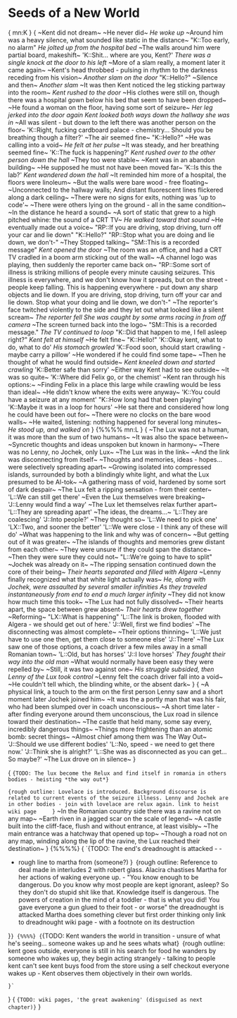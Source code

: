 # Seeds of a New World
{
mn:K
}
{
~Kent did not dream~
~He never did~
*He woke up*
~Around him was a heavy silence, what sounded like static in the distance~
"K::Too early, no alarm"
*He jolted up from the hospital bed*
~The walls around him were partial board, makeshift~
'K::Shit... where are you, Kent?'
*There was a single knock at the door to his left*
~More of a slam really, a moment later it came again~
~Kent's head throbbed - pulsing in rhythm to the darkness receding from his vision~
*Another slam on the door*
"K::Hello?"
~Silence and then~
*Another slam*
~It was then Kent noticed the leg sticking partway into the room~
*Kent rushed to the door*
~His clothes were still on, though there was a hospital gown below his bed that seem to have been dropped~
~He found a woman on the floor, having some sort of seizure~
*Her leg jerked into the door again*
*Kent looked both ways down the hallway she was in*
~All was silent - but down to the left there was another person on the floor~
'K::Right, fucking cardboard palace - chemistry... 
Should you be breathing though a filter?'
~The air seemed fine~
"K::Hello?"
~He was calling into a void~
*He felt at her pulse*
~It was steady, and her breathing seemed fine~
'K::The fuck is happening?'
*Kent rushed over to the other person down the hall*
~They too were stable~
~Kent was in an abandon building~ 
~He supposed he must not have been moved far~
'K::Is this the lab?'
*Kent wandered down the hall*
~It reminded him more of a hospital, the floors were linoleum~
~But the walls were bare wood - free floating~
~Unconnected to the hallway walls; And distant fluorescent lines flickered along a dark ceiling~
~There were no signs for exits, nothing was 'up to code'~
~There were others lying on the ground - all in the same condition~
~In the distance he heard a sound~
~A sort of static that grew to a high pitched whine: the sound of a CRT TV~
*He walked toward that sound*
~He eventually made out a voice~
"RP::If you are driving, stop driving, turn off your car and lie down"
"K::Hello?"
"RP::Stop what you are doing and lie down, we don't-"
~They Stopped talking~
"SM::This is a recorded message"
*Kent opened the door*
~The room was an office, and had a CRT TV cradled in a boom arm sticking out of the wall~
~A channel logo was playing, then suddenly the reporter came back on~
"RP::Some sort of illness is striking millions of people every minute causing seizures.
This illness is everywhere, and we don't know how it spreads, but on the street - people keep falling.
This is happening everywhere - put down any sharp objects and lie down.
If you are driving, stop driving, turn off your car and lie down.
Stop what your doing and lie down, we don't-"
~The reporter's face twitched violently to the side and they let out what looked like a silent scream~
*The reporter fell*
*She was caught by some arms racing in from off camera*
~The screen turned back into the logo~
"SM::This is a recorded message."
*The TV continued to loop*
"K::Did that happen to me, I fell asleep right?"
*Kent felt at himself*
~He felt fine~
"K::Hello!"
'K::Okay kent, what to do, what to do'
*His stomach growled*
'K::Food soon, should start crawling - maybe carry a pillow'
~He wondered if he could find some tape~
~Then he thought of what he would find outside~
*Kent kneeled down and started crawling*
'K::Better safe than sorry'
~Either way Kent had to see outside~
~It was so quite~
'K::Where did Felix go, or the chemist'
~Kent ran through his options:~
~Finding Felix in a place this large while crawling would be less than ideal~
~He didn't know where the exits were anyway~
'K::You could have a seizure at any moment'
"K::How long had that been playing"
'K::Maybe it was in a loop for hours'
~He sat there and considered how long he could have been out for~
~There were no clocks on the bare wood walls~
~He waited, listening: nothing happened for several long minutes~
*He stood up, and walked on*
}
{%%%%
mn:L
}
{
~The Lux was not a human, it was more than the sum of two humans~
~It was also the space between~
~Syncretic thoughts and ideas unspoken but known in harmony~
~There was no Lenny, no Jochek, only Lux~
~The Lux was in the link~
~And the link was disconnecting from itself~
~Thoughts and memories, ideas - hopes... were selectively spreading apart~
~Growing isolated into compressed islands, surrounded by both a blindingly white light, and what the Lux presumed to be Al-tok~
~A gathering mass of void, hardened by some sort of dark despair~
~The Lux felt a ripping sensation - from their center~
'L::We can still get there'
~Even the Lux themselves were breaking~
'J::Lenny would find a way'
~The Lux let themselves relax further apart~
'L::They are spreading apart'
~The ideas, the dreams...~
'L::They are coalescing'
'J::Into people?'
~They thought so~
'L::We need to pick one'
'LX::Two, and sooner the better'
'L::We were close - I think any of these will do'
~What was happening to the link and why was of concern~
~But getting out of it was greater~
~The islands of thoughts and memories grew distant from each other~
~They were unsure if they could span the distance~
~Then they were sure they could not~
"L::We're going to have to split"
~Jochek was already on it~
~The ripping sensation continued down the core of their being~
*Their hearts separated and filled with Algera*
~Lenny finally recognized what that white light actually was~
*He, along with Jochek, were assaulted by several smaller infinities*
*As they traveled instantaneously from end to end a much larger infinity*
~They did not know how much time this took~
~The Lux had not fully dissolved~
~Their hearts apart, the space between grew absent~
*Their hearts drew together*
~Reforming~
"LX::What is happening"
'L::The link is broken, flooded with Algera - we should get out of here.'
'J::Well, first we find bodies'
~The disconnecting was almost complete~
~Their options thinning~
'L::We just have to use one then, get them close to someone else'
'J::There'
~The Lux saw one of those options, a coach driver a few miles away in a small Romanian town~
'L::Old, but has horses'
'J::I love horses'
*They fought their way into the old man*
~What would normally have been easy they were repelled by~
~Still, it was two against one~
*His struggle subsided, then Lenny of the Lux took control*
~Lenny felt the coach driver fall into a void~
~He couldn't tell which, the blinding white, or the absent dark~
}
{
~A physical link, a touch to the arm on the first person Lenny saw and a short moment later Jochek joined him~
~It was the a portly man that was his fair, who had been slumped over in coach unconscious~
~A short time later - after finding everyone around them unconscious, the Lux road in silence toward their destination~
~The castle that held many, some say every, incredibly dangerous things~
~Things more frightening than an atomic bomb: secret things~
~Almost chief among them was The Way Out~
'J::Should we use different bodies'
'L::No, speed - we need to get there now.'
'J::Think she is alright?'
'L::She was as disconnected as you can get... 
So maybe?'
~The Lux drove on in silence~
}

{
`{TODO: The lux become the Relux and find itself in romania in others bodies - heisting *the way out*}`


`{rough outline:
    Lovelace is introduced.
    Background discourse is related to current events of the seizure illness.
    Lenny and Jochek are in other bodies - join with lovelace are relux again.
    link to heist wiki page    
}`
~In the Romanian country side there was a ravine not on any map~
~Earth riven in a jagged scar on the scale of legend~
~A castle built into the cliff-face, flush and without entrance, at least visibly~
~The main entrance was a hatchway that opened up top~
~Though a road not on any map, winding along the lip of the ravine, the Lux reached their destination~
}
{%%%%}
{
`{TODO: The end's dreadnought is attacked -  -
  - rough line to martha from (someone?)
 }`
`{rough outline:
    Reference to deal made in interludes 2 with robert glass.
    Alacira chastises Martha for her actions of waking everyone up. -
        "You know enough to be dangerous. 
        Do you know why most people are kept ignorant, asleep? 
        So they don't do stupid shit like that.
        Knowledge itself is dangerous. 
        The powers of creation in the mind of a toddler - that is what you did!
        You gave everyone a gun glued to their foot - or worse"
    the dreadnought is attacked
    Martha does something clever but first order thinking only
    link to dreadnought wiki page - with a footnote on its destruction
        
}`
}
{%%%%}
{
`{TODO: Kent wanders the world in transition - unsure of what he's seeing... someone wakes up and he sees whats what}`
`{rough outline:
    kent goes outside, everyone is still
    in his search for food he wanders by someone who wakes up, they begin acting strangely - talking to people kent can't see
    kent buys food from the store using a self checkout
    everyone wakes up - Kent observes them objectively in their own worlds. 

    }`
}
{
`{TODO: wiki pages, 'the great awakening' (disguised as next chapter)}`
}